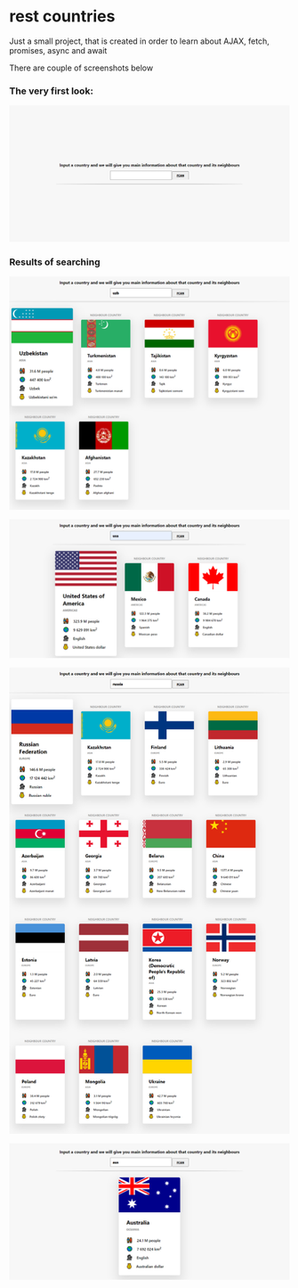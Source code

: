# rest countries
Just a small project, that is created in order to learn about AJAX, fetch, promises, async and await

There are couple of screenshots below

### The very first look:
![First screenshot](img/screenshot1.png)
### Results of searching
![Second screenshot](img/screenshot2.png)



![Third screenshot](img/screenshot3.png)



![Fourth screenshot](img/screenshot4.png)



![Fifth screenshot](img/screenshot5.png)
